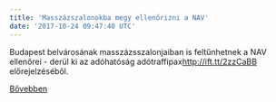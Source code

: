 ```yaml
---
title: 'Masszázszalonokba megy ellenőrizni a NAV'
date: '2017-10-24 09:47:40 UTC'
---
```


Budapest belvárosának masszázsszalonjaiban is feltűnhetnek a NAV ellenőrei - derül ki az adóhatóság adótraffipax<http://ift.tt/2zzCaBB> előrejelzéséből.


[Bővebben](http://ift.tt/2h3Rsrp)
